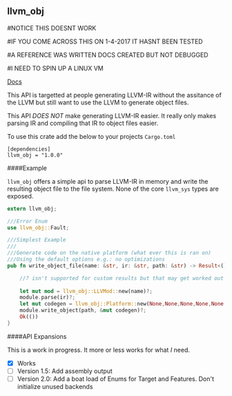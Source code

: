 llvm_obj
---

#NOTICE THIS DOESNT WORK

#IF YOU COME ACROSS THIS ON 1-4-2017 IT HASNT BEEN TESTED

#A REFERENCE WAS WRITTEN DOCS CREATED BUT NOT DEBUGGED

#I NEED TO SPIN UP A LINUX VM

[Docs](https://valarauca.github.io/llvm_obj/llvm_obj/index.html)

This API is targetted at people generating LLVM-IR without the assitance
of the LLVM but still want to use the LLVM to generate object files.

This API *DOES NOT* make generating LLVM-IR easier. It really only
makes parsing IR and compiling that IR to object files easier.

To use this crate add the below to your projects `Cargo.toml`

```
[dependencies]
llvm_obj = "1.0.0"
```

####Example

`llvm_obj` offers a simple api to parse LLVM-IR in memory and write the
resulting object file to the file system. None of the core `llvm_sys`
types are exposed. 

```rust
extern llvm_obj;

///Error Enum
use llvm_obj::Fault;

///Simplest Example
///
///Generate code on the native platform (what ever this is ran on)
///Using the default options e.g.: no optimizations
pub fn write_object_file(name: &str, ir: &str, path: &str) -> Result<(),Fault> {

	//? isn't supported for custom results but that may get worked out for 1.15
	
	let mut mod = llvm_obj::LLVMod::new(name)?;
	module.parse(ir)?;
	let mut codegen = llvm_obj::Platform::new(None,None,None,None,None,None);
	module.write_object(path, &mut codegen)?;
	Ok(())
}
```

####API Expansions

This is a work in progress. It more or less works for what _I_ need. 

- [X] Works
- [ ] Version 1.5: Add assembly output
- [ ] Version 2.0: Add a boat load of Enums for Target and Features. Don't initialize unused backends
